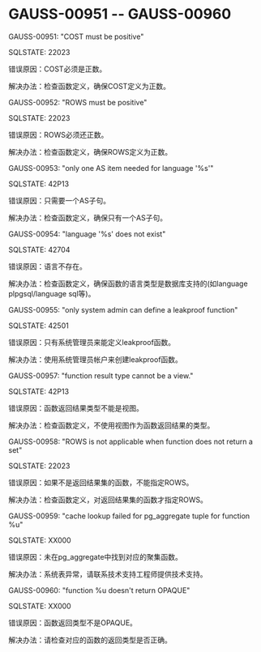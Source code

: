 # GAUSS-00951 -- GAUSS-00960

GAUSS-00951: "COST must be positive"

SQLSTATE: 22023

错误原因：COST必须是正数。

解决办法：检查函数定义，确保COST定义为正数。

GAUSS-00952: "ROWS must be positive"

SQLSTATE: 22023

错误原因：ROWS必须还正数。

解决办法：检查函数定义，确保ROWS定义为正数。

GAUSS-00953: "only one AS item needed for language '%s'"

SQLSTATE: 42P13

错误原因：只需要一个AS子句。

解决办法：检查函数定义，确保只有一个AS子句。

GAUSS-00954: "language '%s' does not exist"

SQLSTATE: 42704

错误原因：语言不存在。

解决办法：检查函数定义，确保函数的语言类型是数据库支持的\(如language plpgsql/language sql等\)。

GAUSS-00955: "only system admin can define a leakproof function"

SQLSTATE: 42501

错误原因：只有系统管理员来能定义leakproof函数。

解决办法：使用系统管理员帐户来创建leakproof函数。

GAUSS-00957: "function result type cannot be a view."

SQLSTATE: 42P13

错误原因：函数返回结果类型不能是视图。

解决办法：检查函数定义，不使用视图作为函数返回结果的类型。

GAUSS-00958: "ROWS is not applicable when function does not return a set"

SQLSTATE: 22023

错误原因：如果不是返回结果集的函数，不能指定ROWS。

解决办法：检查函数定义，对返回结果集的函数才指定ROWS。

GAUSS-00959: "cache lookup failed for pg\_aggregate tuple for function %u"

SQLSTATE: XX000

错误原因：未在pg\_aggregate中找到对应的聚集函数。

解决办法：系统表异常，请联系技术支持工程师提供技术支持。

GAUSS-00960: "function %u doesn't return OPAQUE"

SQLSTATE: XX000

错误原因：函数返回类型不是OPAQUE。

解决办法：请检查对应的函数的返回类型是否正确。

